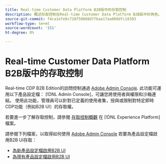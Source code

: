 ```yaml
---
title: Real-time Customer Data Platform B2B版中的存取控制
description: 概述存取控制在Real-time Customer Data Platform B2B版中的角色。
source-git-commit: f4ca1efe9c728f50008d7fbaa17aa009dfc18393
workflow-type: tm+mt
source-wordcount: '151'
ht-degree: 0%

---
```


# Real-time Customer Data Platform B2B版中的存取控制

Real-time CDP B2B Edition的訪問控制通過 [Adobe Admin Console](http://adminconsole.adobe.com). 此功能可運用以下產品設定檔： [!DNL Admin Console]，可讓您將使用者與權限和沙箱連結。 使用此功能，管理員可以針對已定義的使用者集，授與或限制對特定即時CDP功能（例如B2B UI）的存取權。

若要進一步了解存取控制，請參閱 [存取控制概觀](../../access-control/home.md) 在 [!DNL Experience Platform] 檔案。

請參閱下列檔案，以取得如何使用 [Adobe Admin Console](http://adminconsole.adobe.com) 若要為產品設定檔啟用B2B UI存取：

* [為新產品設定檔啟用B2B UI](../../access-control/ui/create-profile.md)
* [為現有產品設定檔啟用B2B UI](../../access-control/ui/details-and-services.md)